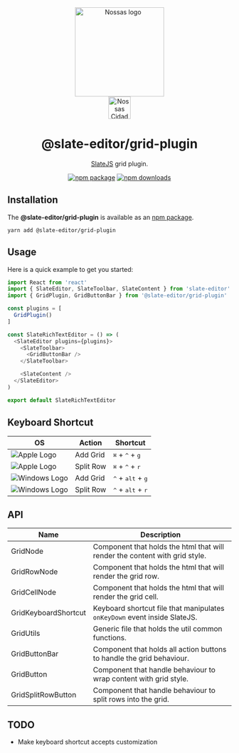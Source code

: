 <div align="center">
  <a href="https://www.en.nossas.org" rel="noopener" target="_blank">
    <img
      width="200"
      src="https://s3.amazonaws.com/hub-central/uploads/logo-nossas-20170517185909.svg"
      alt="Nossas logo"
      title="Nossas"
    />
  </a>
</div>
<div align="center">
  <img
    src="https://www.psdmockups.com/wp-content/uploads/2016/07/slatejs-520x292.jpg"
    alt="Nossas Cidades logo"
    title="Nossas Cidades"
    height="50"
  />
</div>

<h1 align="center">@slate-editor/grid-plugin</h1>

<div align="center">

[SlateJS](https://github.com/ianstormtaylor/slate) grid plugin.

[![npm package](https://img.shields.io/npm/v/@slate-editor/grid-plugin.svg?maxAge=60)](https://www.npmjs.com/package/@slate-editor/grid-plugin)
[![npm downloads](https://img.shields.io/npm/dt/@slate-editor/grid-plugin.svg?maxAge=60)](https://www.npmjs.com/package/@slate-editor/grid-plugin)

</div>

## Installation
The **@slate-editor/grid-plugin** is available as an [npm package](https://www.npmjs.com/package/@slate-editor/grid-plugin).

```
yarn add @slate-editor/grid-plugin
```

## Usage
Here is a quick example to get you started:

```js
import React from 'react'
import { SlateEditor, SlateToolbar, SlateContent } from 'slate-editor'
import { GridPlugin, GridButtonBar } from '@slate-editor/grid-plugin'

const plugins = [
  GridPlugin()
]

const SlateRichTextEditor = () => (
  <SlateEditor plugins={plugins}>
    <SlateToolbar>
      <GridButtonBar />
    </SlateToolbar>

    <SlateContent />
  </SlateEditor>
)

export default SlateRichTextEditor
```

## Keyboard Shortcut

| OS                       | Action    | Shortcut                                     |
|--------------------------|-----------|----------------------------------------------|
| ![Apple Logo][apple]     | Add Grid  | <kbd>⌘</kbd> + <kbd>^</kbd> + <kbd>g</kbd>   |
| ![Apple Logo][apple]     | Split Row | <kbd>⌘</kbd> + <kbd>^</kbd> + <kbd>r</kbd>   |
| ![Windows Logo][windows] | Add Grid  | <kbd>^</kbd> + <kbd>alt</kbd> + <kbd>g</kbd> |
| ![Windows Logo][windows] | Split Row | <kbd>^</kbd> + <kbd>alt</kbd> + <kbd>r</kbd> |

## API

| Name                 | Description                                                                 |
|----------------------|-----------------------------------------------------------------------------|
| GridNode             | Component that holds the html that will render the content with grid style. |
| GridRowNode          | Component that holds the html that will render the grid row.                |
| GridCellNode         | Component that holds the html that will render the grid cell.               |
| GridKeyboardShortcut | Keyboard shortcut file that manipulates `onKeyDown` event inside SlateJS.   |
| GridUtils            | Generic file that holds the util common functions.                          |
| GridButtonBar        | Component that holds all action buttons to handle the grid behaviour.       |
| GridButton           | Component that handle behaviour to wrap content with grid style.            |
| GridSplitRowButton   | Component that handle behaviour to split rows into the grid.                |

## TODO

- Make keyboard shortcut accepts customization

[apple]: https://cdn2.iconfinder.com/data/icons/designer-skills/128/apple-ios-system-platform-os-mac-linux-48.png
[windows]: https://cdn2.iconfinder.com/data/icons/designer-skills/128/windows-48.png

